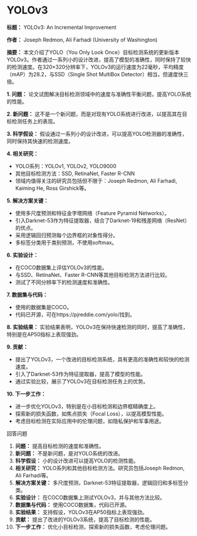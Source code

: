 # YOLOv3

**标题：** YOLOv3: An Incremental Improvement

**作者：** Joseph Redmon, Ali Farhadi (University of Washington)

**摘要：**
本文介绍了YOLO（You Only Look Once）目标检测系统的更新版本YOLOv3。作者通过一系列小的设计改进，提高了模型的准确性，同时保持了较快的检测速度。在320×320分辨率下，YOLOv3的运行速度为22毫秒，平均精度（mAP）为28.2，与SSD（Single Shot MultiBox Detector）相当，但速度快三倍。

**1. 问题：**
论文试图解决目标检测领域中的速度与准确性平衡问题，提高YOLO系统的性能。

**2. 新问题：**
这不是一个新问题，而是对现有YOLO系统进行改进，以提高其在目标检测任务上的表现。

**3. 科学假设：**
假设通过一系列小的设计改进，可以提高YOLO检测器的准确性，同时保持其快速的检测速度。

**4. 相关研究：**
- YOLO系列：YOLOv1, YOLOv2, YOLO9000
- 其他目标检测方法：SSD, RetinaNet, Faster R-CNN
- 领域内值得关注的研究员包括但不限于：Joseph Redmon, Ali Farhadi, Kaiming He, Ross Girshick等。

**5. 解决方案关键：**
- 使用多尺度预测和特征金字塔网络（Feature Pyramid Networks）。
- 引入Darknet-53作为特征提取器，结合了Darknet-19和残差网络（ResNet）的优点。
- 采用逻辑回归预测每个边界框的对象性得分。
- 多标签分类用于类别预测，不使用softmax。

**6. 实验设计：**
- 在COCO数据集上评估YOLOv3的性能。
- 与SSD、RetinaNet、Faster R-CNN等其他目标检测方法进行比较。
- 测试了不同分辨率下的检测速度和准确性。

**7. 数据集与代码：**
- 使用的数据集是COCO。
- 代码已开源，可在https://pjreddie.com/yolo/找到。

**8. 实验结果：**
实验结果表明，YOLOv3在保持快速检测的同时，提高了准确性，特别是在AP50指标上表现强劲。

**9. 贡献：**
- 提出了YOLOv3，一个改进的目标检测系统，具有更高的准确性和较快的检测速度。
- 引入了Darknet-53作为特征提取器，提高了模型的性能。
- 通过实验比较，展示了YOLOv3在目标检测任务上的优势。

**10. 下一步工作：**
- 进一步优化YOLOv3，特别是在小目标检测和边界框精确度上。
- 探索新的损失函数，如焦点损失（Focal Loss），以提高模型性能。
- 考虑目标检测在实际应用中的伦理问题，如隐私保护和军事用途。

回答问题

1. **问题：** 提高目标检测的速度和准确性。
2. **新问题：** 不是新问题，是对YOLO系统的改进。
3. **科学假设：** 小的设计改进可以提高YOLO的检测性能。
4. **相关研究：** YOLO系列和其他目标检测方法。研究员包括Joseph Redmon, Ali Farhadi等。
5. **解决方案关键：** 多尺度预测，Darknet-53特征提取器，逻辑回归和多标签分类。
6. **实验设计：** 在COCO数据集上测试YOLOv3，并与其他方法比较。
7. **数据集与代码：** 使用COCO数据集，代码已开源。
8. **实验结果：** 支持假设，YOLOv3在AP50指标上表现强劲。
9. **贡献：** 提出了改进的YOLOv3系统，提高了目标检测的性能。
10. **下一步工作：** 优化小目标检测，探索新的损失函数，考虑伦理问题。